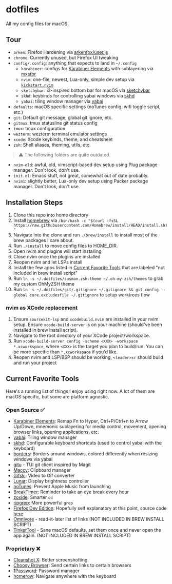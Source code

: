 # dotfiles
All my config files for macOS.

## Tour
- `arken`: Firefox Hardening via [arkenfox/user.js](https://github.com/arkenfox/user.js)
- `chrome`: Currently unused, but Firefox UI tweaking
- `config/.config`: anything that expects to land in `~/.config`
    - `karabiner`: configs for [Karabiner Elements](https://github.com/pqrs-org/Karabiner-Elements) with sublayering via [mxstbr](https://github.com/mxstbr/karabiner)
    - `nvim`: one-file, newest, Lua-only, simple dev setup via [`kickstart.nvim`](https://github.com/nvim-lua/kickstart.nvim)
    - `sketchybar`: i3-inspired bottom bar for macOS via [sketchybar](https://github.com/FelixKratz/SketchyBar)
    - `skhd`: keybinds for controlling yabai windows via [skhd](https://github.com/koekeishiya/skhd)
    - `yabai`: tiling window manager via [yabai](https://github.com/koekeishiya/yabai)
- `defaults`: macOS specific settings (noTunes config, wifi toggle script, etc.)
- `git`: Default git message, global git ignore, etc.
- `gitmux`: tmux statusline git status config
- `tmux`: tmux configuration
- `wezterm`: wezterm terminal emulator settings
- `xcode`: Xcode keybinds, theme, and cheatsheet
- `zsh`: Shell aliases, theming, utils, etc.

> :warning: The following folders are quite outdated.
- `nvim-old`: awful, old, vimscript-based dev setup using Plug package manager. Don't look, don't use.
- `init.el`: Emacs stuff, not great, somewhat out of date probably.
- `nvim1`: slightly better, Lua-only dev setup using Packer package manager. Don't look, don't use.

## Installation Steps
1. Clone this repo into home directory
2. Install [homebrew](https://brew.sh/) via `/bin/bash -c "$(curl -fsSL https://raw.githubusercontent.com/Homebrew/install/HEAD/install.sh)"`
3. Navigate into the clone and run `./brew/install` to install most of the brew packages I care about.
4. Run `./install` to move config files to HOME_DIR.
5. Open nvim and plugins will start installing
6. Close nvim once the plugins are installed
7. Reopen nvim and let LSPs install
8. Install the few apps listed in [Current Favorite Tools](#current-favorite-tools) that are labeled "not included in brew install script"
9. Run `ln -s ~/.dotfiles/susman.zsh-theme ~/.oh-my-zsh/themes` to grab my custom OhMyZSH theme
10. Run `ln -s ~/.dotfiles/git/.gitignore ~/.gitignore && git config --global core.excludesfile ~/.gitignore` to setup worktrees flow

### nvim as XCode replacement
1. Ensure `sourcekit-lsp` and `xcodebuild.nvim` are installed in your nvim setup. Ensure `xcode-build-server` is on your machine (should've been installed in brew install script).
2. Navigate to the root directory of your XCode project/workspace.
3. Run `xcode-build-server config -scheme <XXX> -workspace *.xcworkspace`, where `<XXX>` is the target you plan to build/run. You can be more specific than `*.xcworkspace` if you'd like.
4. Reopen nvim and LSP/BSP should be working, `<leader>xr` should build and run your project

## Current Favorite Tools

Here's a running list of things I enjoy using right now. A lot of them are macOS specific, but some are platform agnostic.

### Open Source ✅
- [Karabiner Elements](https://github.com/pqrs-org/Karabiner-Elements): Remap Fn to Hyper, Ctrl+P/Ctrl+n to Arrow Up/Down, mnemonic sublayering for media control, movement, opening browser links, opening applications, etc.
- [yabai](https://github.com/koekeishiya/yabai): Tiling window manager
- [skhd](https://github.com/koekeishiya/skhd): Configurable keyboard shortcuts (used to control yabai with the keyboard)
- [borders](https://github.com/FelixKratz/JankyBorders): Borders around windows, colored differently when resizing windows via yabai
- [gitu](https://github.com/altsem/gitu) - TUI git client inspired by Magit
- [Maccy](https://github.com/p0deje/Maccy): Clipboard manager
- [Gifski](https://github.com/sindresorhus/Gifski): Video to Gif converter
- [Lunar](https://github.com/alin23/Lunar): Display brightness controller
- [noTunes](https://github.com/tombonez/noTunes): Prevent Apple Music from launching
- [BreakTimer](https://github.com/tom-james-watson/breaktimer-app): Reminder to take an eye break every hour
- [zoxide](https://github.com/ajeetdsouza/zoxide): Smarter `cd`
- [ripgrep](https://github.com/BurntSushi/eipgrep): More powerful `grep`
- [Firefox Dev Edition](https://www.mozilla.org/en-US/firefox/developer/): Hopefully self explanatory at this point, source code [here](https://hg.mozilla.org/mozilla-central/)
- [Omnivore](https://github.com/omnivore-app/omnivore) - read-it-later list of links (NOT INCLUDED IN BREW INSTALL SCRIPT)
- [TinkerTool](https://www.bresink.com/osx/0TinkerTool/download.php) - Sane macOS defaults, set them once and never open the app again. (NOT INCLUDED IN BREW INSTALL SCRIPT)

### Proprietary ❌
- [Cleanshot X](https://cleanshot.com/): Better screenshotting
- [Choosy Browser](https://choosy.app/): Send certain links to certain browsers
- [1Password](https://1password.com/): Password manager
- [homerow](https://homerow.app): Navigate anywhere with the keyboard

